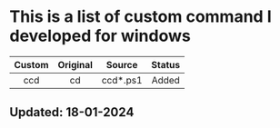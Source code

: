# This is a list of custom command I developed for windows


| Custom | Original |  Source  | Status |
| :----: | :------: | :------: | :----: |
|  ccd   |    cd    | ccd*.ps1 | Added  |




## Updated: 18-01-2024
